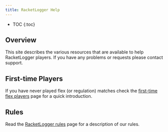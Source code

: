 ```yaml
---
title: RacketLogger Help
---
```

* TOC
{:toc}

## Overview

This site describes the various resources that are available to help RacketLogger players. If you have any problems or requests please contact support.

## First-time Players

If you have never played flex (or regulation) matches check the [first-time flex players](first-time-players) page for a quick introduction.

## Rules

Read the [RacketLogger rules](rules) page for a description of our rules.
